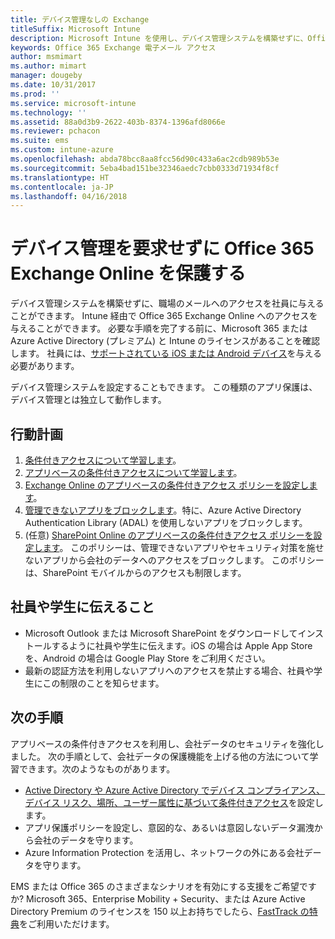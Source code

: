 ```yaml
---
title: デバイス管理なしの Exchange
titleSuffix: Microsoft Intune
description: Microsoft Intune を使用し、デバイス管理システムを構築せずに、Office 365 Exchange Online 電子メールへのアクセスを社員に与えます。
keywords: Office 365 Exchange 電子メール アクセス
author: msmimart
ms.author: mimart
manager: dougeby
ms.date: 10/31/2017
ms.prod: ''
ms.service: microsoft-intune
ms.technology: ''
ms.assetid: 88a0d3b9-2622-403b-8374-1396afd8066e
ms.reviewer: pchacon
ms.suite: ems
ms.custom: intune-azure
ms.openlocfilehash: abda78bcc8aa8fcc56d90c433a6ac2cdb989b53e
ms.sourcegitcommit: 5eba4bad151be32346aedc7cbb0333d71934f8cf
ms.translationtype: HT
ms.contentlocale: ja-JP
ms.lasthandoff: 04/16/2018
---
```

# <a name="protect-office-365-exchange-online-without-requiring-device-management"></a>デバイス管理を要求せずに Office 365 Exchange Online を保護する

デバイス管理システムを構築せずに、職場のメールへのアクセスを社員に与えることができます。 Intune 経由で Office 365 Exchange Online へのアクセスを与えることができます。 必要な手順を完了する前に、Microsoft 365 または Azure Active Directory (プレミアム) と Intune のライセンスがあることを確認します。 社員には、[サポートされている iOS または Android デバイス](supported-devices-browsers.md)を与える必要があります。 

デバイス管理システムを設定することもできます。 この種類のアプリ保護は、デバイス管理とは独立して動作します。 

## <a name="action-plan"></a>行動計画

1. [条件付きアクセスについて学習します](conditional-access.md)。 
2. [アプリベースの条件付きアクセスについて学習します](app-based-conditional-access-intune.md)。
3. [Exchange Online のアプリベースの条件付きアクセス ポリシーを設定します](app-based-conditional-access-intune-create.md)。
4. [管理できないアプリをブロックします](app-modern-authentication-block.md)。特に、Azure Active Directory Authentication Library (ADAL) を使用しないアプリをブロックします。
5. (任意) [SharePoint Online のアプリベースの条件付きアクセス ポリシーを設定します](app-based-conditional-access-intune-create.md)。 このポリシーは、管理できないアプリやセキュリティ対策を施せないアプリから会社のデータへのアクセスをブロックします。 このポリシーは、SharePoint モバイルからのアクセスも制限します。 

## <a name="what-to-tell-employees-and-students"></a>社員や学生に伝えること

* Microsoft Outlook または Microsoft SharePoint をダウンロードしてインストールするように社員や学生に伝えます。iOS の場合は Apple App Store を、Android の場合は Google Play Store をご利用ください。 
* 最新の認証方法を利用しないアプリへのアクセスを禁止する場合、社員や学生にこの制限のことを知らせます。 

## <a name="next-steps"></a>次の手順

アプリベースの条件付きアクセスを利用し、会社データのセキュリティを強化しました。 次の手順として、会社データの保護機能を上げる他の方法について学習できます。次のようなものがあります。 

* [Active Directory や Azure Active Directory でデバイス コンプライアンス、デバイス リスク、場所、ユーザー属性に基づいて条件付きアクセス](https://docs.microsoft.com/azure/active-directory/active-directory-conditional-access-azure-portal)を設定します。  
* アプリ保護ポリシーを設定し、意図的な、あるいは意図しないデータ漏洩から会社のデータを守ります。 
* Azure Information Protection を活用し、ネットワークの外にある会社データを守ります。 

EMS または Office 365 のさまざまなシナリオを有効にする支援をご希望ですか? Microsoft 365、Enterprise Mobility + Security、または Azure Active Directory Premium のライセンスを 150 以上お持ちでしたら、[FastTrack の特典](https://docs.microsoft.com/enterprise-mobility-security/solutions/enterprise-mobility-fasttrack-program)をご利用いただけます。 